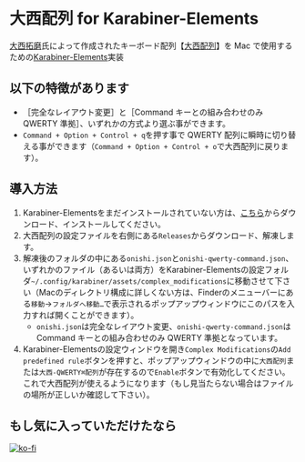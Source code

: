 # 大西配列 for Karabiner-Elements

[大西拓磨](https://x.com/IlllIlllIlIlIll)氏によって作成されたキーボード配列【[大西配列](https://o24.works/layout/)】を Mac で使用するための[Karabiner-Elements](https://karabiner-elements.pqrs.org/)実装

## 以下の特徴があります
- ［完全なレイアウト変更］と［Command キーとの組み合わせのみ QWERTY 準拠］、いずれかの方式より選ぶ事ができます。
- `Command + Option + Control + q`を押す事で QWERTY 配列に瞬時に切り替える事ができます（`Command + Option + Control + o`で大西配列に戻ります）。

## 導入方法
1. Karabiner-Elementsをまだインストールされていない方は、[こちら](https://karabiner-elements.pqrs.org/)からダウンロード、インストールしてください。
2. 大西配列の設定ファイルを右側にある`Releases`からダウンロード、解凍します。
3. 解凍後のフォルダの中にある`onishi.json`と`onishi-qwerty-command.json`、いずれかのファイル（あるいは両方）をKarabiner-Elementsの設定フォルダ`~/.config/karabiner/assets/complex_modifications`に移動させて下さい（Macのディレクトリ構成に詳しくない方は、Finderのメニューバーにある`移動`→`フォルダへ移動…`で表示されるポップアップウィンドウにこのパスを入力すれば開くことができます）。
    - `onishi.json`は完全なレイアウト変更、`onishi-qwerty-command.json`はCommand キーとの組み合わせのみ QWERTY 準拠となっています。
4. Karabiner-Elementsの設定ウィンドウを開き`Complex Modifications`の`Add predefined rule`ボタンを押すと、ポップアップウィンドウの中に`大西配列`または`大西-QWERTY⌘配列`が存在するので`Enable`ボタンで有効化してください。これで大西配列が使えるようになります（もし見当たらない場合はファイルの場所が正しいか確認して下さい）。

## もし気に入っていただけたなら
[![ko-fi](https://ko-fi.com/img/githubbutton_sm.svg)](https://ko-fi.com/Q5Q21EYFNN)

